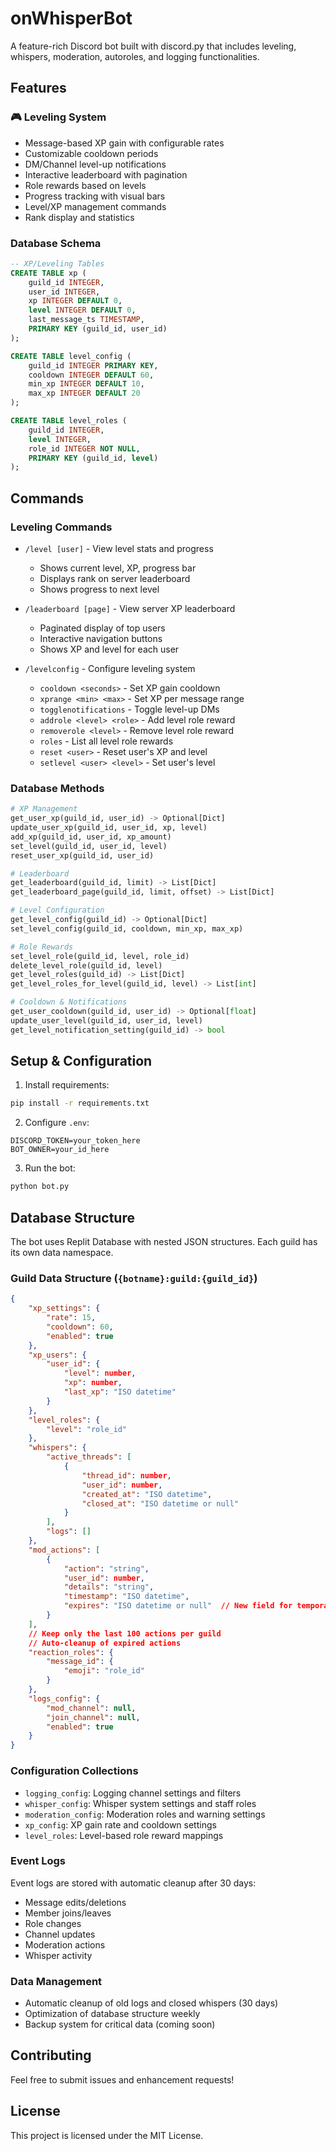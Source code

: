 # onWhisperBot

A feature-rich Discord bot built with discord.py that includes leveling, whispers, moderation, autoroles, and logging functionalities.

## Features

### 🎮 Leveling System
- Message-based XP gain with configurable rates
- Customizable cooldown periods
- DM/Channel level-up notifications
- Interactive leaderboard with pagination
- Role rewards based on levels
- Progress tracking with visual bars
- Level/XP management commands
- Rank display and statistics

### Database Schema
```sql
-- XP/Leveling Tables
CREATE TABLE xp (
    guild_id INTEGER,
    user_id INTEGER,
    xp INTEGER DEFAULT 0,
    level INTEGER DEFAULT 0,
    last_message_ts TIMESTAMP,
    PRIMARY KEY (guild_id, user_id)
);

CREATE TABLE level_config (
    guild_id INTEGER PRIMARY KEY,
    cooldown INTEGER DEFAULT 60,
    min_xp INTEGER DEFAULT 10,
    max_xp INTEGER DEFAULT 20
);

CREATE TABLE level_roles (
    guild_id INTEGER,
    level INTEGER,
    role_id INTEGER NOT NULL,
    PRIMARY KEY (guild_id, level)
);
```

## Commands

### Leveling Commands
- `/level [user]` - View level stats and progress
  - Shows current level, XP, progress bar
  - Displays rank on server leaderboard
  - Shows progress to next level
  
- `/leaderboard [page]` - View server XP leaderboard
  - Paginated display of top users
  - Interactive navigation buttons
  - Shows XP and level for each user

- `/levelconfig` - Configure leveling system
  - `cooldown <seconds>` - Set XP gain cooldown
  - `xprange <min> <max>` - Set XP per message range
  - `togglenotifications` - Toggle level-up DMs
  - `addrole <level> <role>` - Add level role reward
  - `removerole <level>` - Remove level role reward
  - `roles` - List all level role rewards
  - `reset <user>` - Reset user's XP and level
  - `setlevel <user> <level>` - Set user's level

### Database Methods
```python
# XP Management
get_user_xp(guild_id, user_id) -> Optional[Dict]
update_user_xp(guild_id, user_id, xp, level)
add_xp(guild_id, user_id, xp_amount)
set_level(guild_id, user_id, level)
reset_user_xp(guild_id, user_id)

# Leaderboard
get_leaderboard(guild_id, limit) -> List[Dict]
get_leaderboard_page(guild_id, limit, offset) -> List[Dict]

# Level Configuration
get_level_config(guild_id) -> Optional[Dict]
set_level_config(guild_id, cooldown, min_xp, max_xp)

# Role Rewards
set_level_role(guild_id, level, role_id)
delete_level_role(guild_id, level)
get_level_roles(guild_id) -> List[Dict]
get_level_roles_for_level(guild_id, level) -> List[int]

# Cooldown & Notifications
get_user_cooldown(guild_id, user_id) -> Optional[float]
update_user_level(guild_id, user_id, level)
get_level_notification_setting(guild_id) -> bool
```

## Setup & Configuration

1. Install requirements:
```bash
pip install -r requirements.txt
```

2. Configure `.env`:
```env
DISCORD_TOKEN=your_token_here
BOT_OWNER=your_id_here
```

3. Run the bot:
```bash
python bot.py
```

## Database Structure

The bot uses Replit Database with nested JSON structures. Each guild has its own data namespace.

### Guild Data Structure (`{botname}:guild:{guild_id}`)
```json
{
    "xp_settings": {
        "rate": 15,
        "cooldown": 60,
        "enabled": true
    },
    "xp_users": {
        "user_id": {
            "level": number,
            "xp": number,
            "last_xp": "ISO datetime"
        }
    },
    "level_roles": {
        "level": "role_id"
    },
    "whispers": {
        "active_threads": [
            {
                "thread_id": number,
                "user_id": number,
                "created_at": "ISO datetime",
                "closed_at": "ISO datetime or null"
            }
        ],
        "logs": []
    },
    "mod_actions": [
        {
            "action": "string",
            "user_id": number,
            "details": "string",
            "timestamp": "ISO datetime",
            "expires": "ISO datetime or null"  // New field for temporary actions
        }
    ],
    // Keep only the last 100 actions per guild
    // Auto-cleanup of expired actions
    "reaction_roles": {
        "message_id": {
            "emoji": "role_id"
        }
    },
    "logs_config": {
        "mod_channel": null,
        "join_channel": null,
        "enabled": true
    }
}
```

### Configuration Collections
- `logging_config`: Logging channel settings and filters
- `whisper_config`: Whisper system settings and staff roles
- `moderation_config`: Moderation roles and warning settings
- `xp_config`: XP gain rate and cooldown settings
- `level_roles`: Level-based role reward mappings

### Event Logs
Event logs are stored with automatic cleanup after 30 days:
- Message edits/deletions
- Member joins/leaves
- Role changes
- Channel updates
- Moderation actions
- Whisper activity

### Data Management
- Automatic cleanup of old logs and closed whispers (30 days)
- Optimization of database structure weekly
- Backup system for critical data (coming soon)

## Contributing

Feel free to submit issues and enhancement requests!

## License

This project is licensed under the MIT License.
